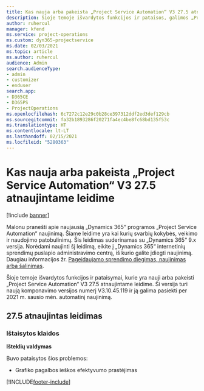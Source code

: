 ```yaml
---
title: Kas nauja arba pakeista „Project Service Automation“ V3 27.5 atnaujintame leidime, karštoji pataisa
description: Šioje temoje išvardytos funkcijos ir pataisos, galimos „Project Service Automation“ V3 27.5 atnaujintame leidime, karštojoje pataisoje.
author: ruhercul
manager: kfend
ms.service: project-operations
ms.custom: dyn365-projectservice
ms.date: 02/03/2021
ms.topic: article
ms.author: ruhercul
audience: Admin
search.audienceType:
- admin
- customizer
- enduser
search.app:
- D365CE
- D365PS
- ProjectOperations
ms.openlocfilehash: 6c7272c12e29c0b28ce397312ddf2ed3def129cb
ms.sourcegitcommit: fa32b1893286f20271fa4ec4be8fc68bd135f53c
ms.translationtype: HT
ms.contentlocale: lt-LT
ms.lasthandoff: 02/15/2021
ms.locfileid: "5280363"
---
```

# <a name="whats-new-or-changed-in-project-service-automation-update-release-275-v3"></a>Kas nauja arba pakeista „Project Service Automation“ V3 27.5 atnaujintame leidime

[!include [banner](../includes/psa-now-project-operations.md)]

Malonu pranešti apie naujausią „Dynamics 365“ programos „Project Service Automation“ naujinimą. Šiame leidime yra kai kurių svarbių kokybės, veikimo ir naudojimo patobulinimų. Šis leidimas suderinamas su „Dynamics 365“ 9.x versija. Norėdami naujinti šį leidimą, eikite į „Dynamics 365“ internetinių sprendimų puslapio administravimo centrą, iš kurio galite įdiegti naujinimą. Daugiau informacijos žr. [Pageidaujamo sprendimo diegimas, naujinimas arba šalinimas](https://docs.microsoft.com/power-platform/admin/install-remove-preferred-solution).

Šioje temoje išvardytos funkcijos ir pataisymai, kurie yra nauji arba pakeisti „Project Service Automation“ V3 27.5 atnaujintame leidime. Ši versija turi naują komponavimo versijos numerį V3.10.45.119 ir ją galima pasiekti per 2021 m. sausio mėn. automatinį naujinimą.

## <a name="update-release-275"></a>27.5 atnaujintas leidimas

### <a name="bug-fixes"></a>Ištaisytos klaidos


**Išteklių valdymas**

Buvo pataisytos šios problemos:

- Grafiko pagalbos ieškos efektyvumo prastėjimas


[!INCLUDE[footer-include](../includes/footer-banner.md)]